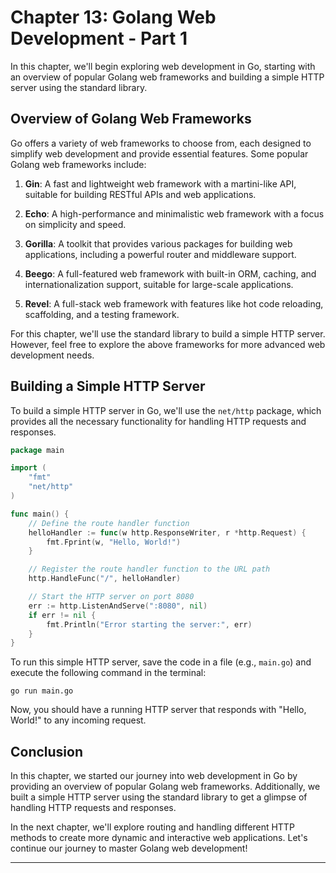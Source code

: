 # Chapter 13: Golang Web Development - Part 1

In this chapter, we'll begin exploring web development in Go, starting with an overview of popular Golang web frameworks and building a simple HTTP server using the standard library.

## Overview of Golang Web Frameworks

Go offers a variety of web frameworks to choose from, each designed to simplify web development and provide essential features. Some popular Golang web frameworks include:

1. **Gin**: A fast and lightweight web framework with a martini-like API, suitable for building RESTful APIs and web applications.

2. **Echo**: A high-performance and minimalistic web framework with a focus on simplicity and speed.

3. **Gorilla**: A toolkit that provides various packages for building web applications, including a powerful router and middleware support.

4. **Beego**: A full-featured web framework with built-in ORM, caching, and internationalization support, suitable for large-scale applications.

5. **Revel**: A full-stack web framework with features like hot code reloading, scaffolding, and a testing framework.

For this chapter, we'll use the standard library to build a simple HTTP server. However, feel free to explore the above frameworks for more advanced web development needs.

## Building a Simple HTTP Server

To build a simple HTTP server in Go, we'll use the `net/http` package, which provides all the necessary functionality for handling HTTP requests and responses.

```go
package main

import (
    "fmt"
    "net/http"
)

func main() {
    // Define the route handler function
    helloHandler := func(w http.ResponseWriter, r *http.Request) {
        fmt.Fprint(w, "Hello, World!")
    }

    // Register the route handler function to the URL path
    http.HandleFunc("/", helloHandler)

    // Start the HTTP server on port 8080
    err := http.ListenAndServe(":8080", nil)
    if err != nil {
        fmt.Println("Error starting the server:", err)
    }
}
```

To run this simple HTTP server, save the code in a file (e.g., `main.go`) and execute the following command in the terminal:

```
go run main.go
```

Now, you should have a running HTTP server that responds with "Hello, World!" to any incoming request.

## Conclusion

In this chapter, we started our journey into web development in Go by providing an overview of popular Golang web frameworks. Additionally, we built a simple HTTP server using the standard library to get a glimpse of handling HTTP requests and responses.

In the next chapter, we'll explore routing and handling different HTTP methods to create more dynamic and interactive web applications. Let's continue our journey to master Golang web development!

---